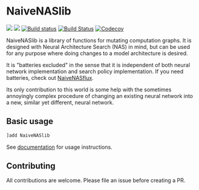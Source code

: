 # NaiveNASlib

[![](https://img.shields.io/badge/docs-stable-blue.svg)](https://DrChainsaw.github.io/NaiveNASlib.jl/stable)
[![](https://img.shields.io/badge/docs-dev-blue.svg)](https://DrChainsaw.github.io/NaiveNASlib.jl/dev)
[![Build status](https://github.com/DrChainsaw/NaiveNASlib.jl/workflows/CI/badge.svg?branch=master)](https://github.com/DrChainsaw/NaiveNASlib.jl/actions)
[![Build Status](https://ci.appveyor.com/api/projects/status/github/DrChainsaw/NaiveNASlib.jl?svg=true)](https://ci.appveyor.com/project/DrChainsaw/NaiveNASlib-jl)
[![Codecov](https://codecov.io/gh/DrChainsaw/NaiveNASlib.jl/branch/master/graph/badge.svg)](https://codecov.io/gh/DrChainsaw/NaiveNASlib.jl)

NaiveNASlib is a library of functions for mutating computation graphs. It is designed with Neural Architecture Search (NAS) in mind, but can be used for any purpose where doing changes to a model architecture is desired.

It is "batteries excluded" in the sense that it is independent of both neural network implementation and search policy implementation. If you need batteries, check out [NaiveNASflux](https://github.com/DrChainsaw/NaiveNASflux.jl).

Its only contribution to this world is some help with the sometimes annoyingly complex procedure of changing an existing neural network into a new, similar yet different, neural network.

## Basic usage

```julia
]add NaiveNASlib
```

See [documentation](https://DrChainsaw.github.io/NaiveNASlib.jl/stable) for usage instructions.

## Contributing

All contributions are welcome. Please file an issue before creating a PR.
